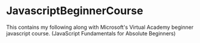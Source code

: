 # JavascriptBeginnerCourse
This contains my following along with Microsoft's Virtual Academy beginner javascript course. (JavaScript Fundamentals for Absolute Beginners)
